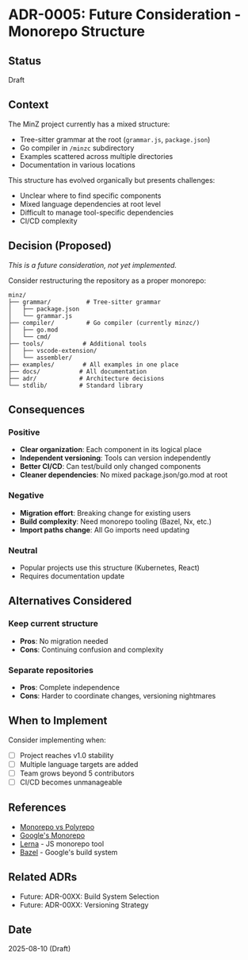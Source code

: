 # ADR-0005: Future Consideration - Monorepo Structure

## Status
Draft

## Context
The MinZ project currently has a mixed structure:
- Tree-sitter grammar at the root (`grammar.js`, `package.json`)
- Go compiler in `/minzc` subdirectory
- Examples scattered across multiple directories
- Documentation in various locations

This structure has evolved organically but presents challenges:
- Unclear where to find specific components
- Mixed language dependencies at root level
- Difficult to manage tool-specific dependencies
- CI/CD complexity

## Decision (Proposed)
*This is a future consideration, not yet implemented.*

Consider restructuring the repository as a proper monorepo:

```
minz/
├── grammar/          # Tree-sitter grammar
│   ├── package.json
│   └── grammar.js
├── compiler/         # Go compiler (currently minzc/)
│   ├── go.mod
│   └── cmd/
├── tools/           # Additional tools
│   ├── vscode-extension/
│   └── assembler/
├── examples/        # All examples in one place
├── docs/           # All documentation
├── adr/            # Architecture decisions
└── stdlib/         # Standard library
```

## Consequences

### Positive
- **Clear organization**: Each component in its logical place
- **Independent versioning**: Tools can version independently
- **Better CI/CD**: Can test/build only changed components
- **Cleaner dependencies**: No mixed package.json/go.mod at root

### Negative
- **Migration effort**: Breaking change for existing users
- **Build complexity**: Need monorepo tooling (Bazel, Nx, etc.)
- **Import paths change**: All Go imports need updating

### Neutral
- Popular projects use this structure (Kubernetes, React)
- Requires documentation update

## Alternatives Considered

### Keep current structure
- **Pros**: No migration needed
- **Cons**: Continuing confusion and complexity

### Separate repositories
- **Pros**: Complete independence
- **Cons**: Harder to coordinate changes, versioning nightmares

## When to Implement
Consider implementing when:
- [ ] Project reaches v1.0 stability
- [ ] Multiple language targets are added
- [ ] Team grows beyond 5 contributors
- [ ] CI/CD becomes unmanageable

## References
- [Monorepo vs Polyrepo](https://earthly.dev/blog/monorepo-vs-polyrepo/)
- [Google's Monorepo](https://cacm.acm.org/magazines/2016/7/204032-why-google-stores-billions-of-lines-of-code-in-a-single-repository/fulltext)
- [Lerna](https://lerna.js.org/) - JS monorepo tool
- [Bazel](https://bazel.build/) - Google's build system

## Related ADRs
- Future: ADR-00XX: Build System Selection
- Future: ADR-00XX: Versioning Strategy

## Date
2025-08-10 (Draft)